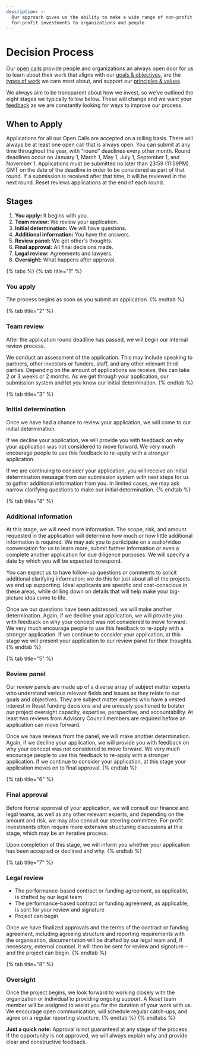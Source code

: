 ```yaml
---
description: >-
  Our approach gives us the ability to make a wide range of non-profit and
  for-profit investments to organizations and people.
---
```


# Decision Process

Our [open calls](https://www.reset.tech/open-calls) provide people and organizations an always open door for us to learn about their work that aligns with our [goals & objectives](../../introduction/goals-objectives.md), are the [types of work](../../introduction/goals-objectives.md#type-of-work) we care most about, and support our [principles & values](../../introduction/principles-values.md).

We always aim to be transparent about how we invest, so we’ve outlined the eight stages we typically follow below. These will change and we want your [feedback](../../give-us-feedback.md) as we are constantly looking for ways to improve our process.

## When to Apply

Applications for all our Open Calls are accepted on a rolling basis. There will always be at least one open call that is always open. You can submit at any time throughout the year, with “round” deadlines every other month. Round deadlines occur on January 1, March 1, May 1, July 1, September 1, and November 1. Applications must be submitted no later than 23:59 \(11:59PM\) GMT on the date of the deadline in order to be considered as part of that round.  If a submission is received after that time, it will be reviewed in the next round. Reset reviews applications at the end of each round.

## Stages

1. **You apply:** It begins with you.
2. **Team review:** We review your application.
3. **Initial determination:** We will have questions.
4. **Additional information:** You have the answers.
5. **Review panel:** We get other's thoughts.
6. **Final approval:** All final decisions made.
7. **Legal review:** Agreements and lawyers.
8. **Oversight:** What happens after approval.

{% tabs %}
{% tab title="1" %}
### You apply

The process begins as soon as you submit an application.
{% endtab %}

{% tab title="2" %}
### Team review

After the application round deadline has passed, we will begin our internal review process.

We conduct an assessment of the application. This may include speaking to partners, other investors or funders, staff, and any other relevant third parties. Depending on the amount of applications we receive, this can take 2 or 3 weeks or 2 months. As we get through your application, our submission system and let you know our initial determination.
{% endtab %}

{% tab title="3" %}
### Initial determination

Once we have had a chance to review your application, we will come to our initial determination.

If we decline your application, we will provide you with feedback on why your application was not considered to move forward. We very much encourage people to use this feedback to re-apply with a stronger application.

If we are continuing to consider your application, you will receive an initial determination message from our submission system with next steps for us to gather additional information from you. In limited cases, we may ask narrow clarifying questions to make our initial determination.
{% endtab %}

{% tab title="4" %}
### Additional information

At this stage, we will need more information. The scope, risk, and amount requested in the application will determine how much or how little additional information is required. We may ask you to participate on a audio/video conversation for us to learn more, submit further information or even a complete another application for due diligence purposes. We will specify a date by which you will be expected to respond.

You can expect us to have follow-up questions or comments to solicit additional clarifying information; we do this for just about all of the projects we end up supporting. Ideal applicants are specific and cost-conscious in these areas, while drilling down on details that will help make your big-picture idea come to life.

Once we our questions have been addressed, we will make another determination. Again, if we decline your application, we will provide you with feedback on why your concept was not considered to move forward. We very much encourage people to use this feedback to re-apply with a stronger application. If we continue to consider your application, at this stage we will present your application to our review panel for their thoughts.
{% endtab %}

{% tab title="5" %}
### Review panel

Our review panels are made up of a diverse array of subject matter experts who understand various relevant fields and issues as they relate to our goals and objectives. They are subject matter experts who have a vested interest in Reset funding decisions and are uniquely positioned to bolster our project oversight capacity, expertise, perspective, and accountability. At least two reviews from Advisory Council members are required before an application can move forward. 

Once we have reviews from the panel, we will make another determination. Again, if we decline your application, we will provide you with feedback on why your concept was not considered to move forward. We very much encourage people to use this feedback to re-apply with a stronger application. If we continue to consider your application, at this stage your application moves on to final approval.
{% endtab %}

{% tab title="6" %}
### Final approval

Before formal approval of your application, we will consult our finance and legal teams, as well as any other relevant experts, and depending on the amount and risk, we may also consult our steering committee. For-profit investments often require more extensive structuring discussions at this stage, which may be an iterative process.

Upon completion of this stage, we will inform you whether your application has been accepted or declined and why.
{% endtab %}

{% tab title="7" %}
### Legal review

* The performance-based contract or funding agreement, as applicable, is drafted by our legal team
* The performance-based contract or funding agreement, as applicable, is sent for your review and signature
* Project can begin

Once we have finalized approvals and the terms of the contract or funding agreement, including agreeing structure and reporting requirements with the organisation, documentation will be drafted by our legal team and, if necessary, external counsel. It will then be sent for review and signature – and the project can begin.
{% endtab %}

{% tab title="8" %}
### Oversight

Once the project begins, we look forward to working closely with the organization or individual to providing ongoing support. A Reset team member will be assigned to assist you for the duration of your work with us. We encourage open communication, will schedule regular catch-ups, and agree on a regular reporting structure.
{% endtab %}
{% endtabs %}



**Just a quick note:** Approval is not guaranteed at any stage of the process. If the opportunity is not approved, we will always explain why and provide clear and constructive feedback.



